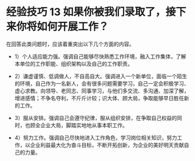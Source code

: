 # 经验技巧 13 如果你被我们录取了，接下来你将如何开展工作？

在回答此类问题时，应该着重突出以下几个方面的内容。

- 1）个人适应能力强。强调自己能够尽快熟悉工作环境，融入工作集体，了解本单位的工作职能、组织架构以及自己的工作职责。

- 2）谦虚谨慎、低调做人，不自高自大。强调进入一个新单位，面临一个陌生的环境，自己作为一名新人，会有很多问题需要学习，自己一定会积极学习、虚心求教。向领导、老同志、同事学习，与他们多交流、多沟通、加深了解，增进感情；不争名夺利，不斤斤计较；识大体、顾大局，争取能够早日胜任新的工作。

- 3）服从安排。强调自己会遵守纪律，服从组织安排，在争取自己权益的同时，也顾全企业大局，脚踏实地地从事本职工作。

- 4）努力工作。强调自己尽快地进入工作角色，学习岗位相关知识，努力工作，以企业利益最大化为奋斗目标，不断开拓创新，为企业的美好明天贡献自己的力量。
